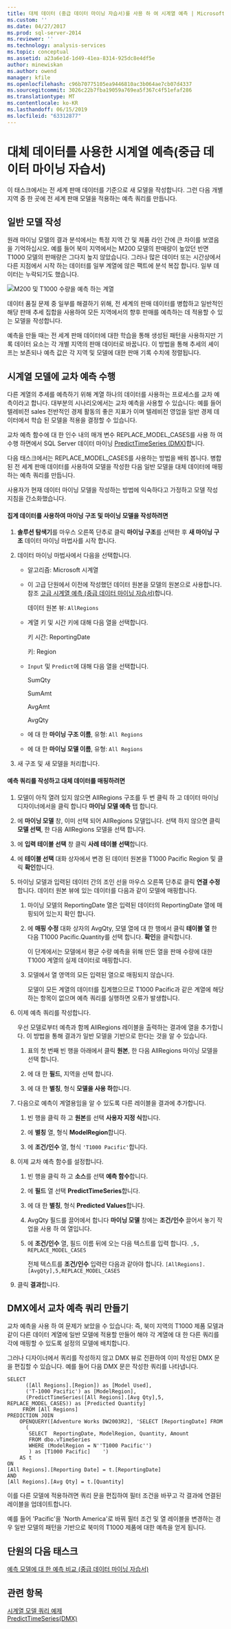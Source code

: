 ```yaml
---
title: 대체 데이터 (중급 데이터 마이닝 자습서)를 사용 하 여 시계열 예측 | Microsoft Docs
ms.custom: ''
ms.date: 04/27/2017
ms.prod: sql-server-2014
ms.reviewer: ''
ms.technology: analysis-services
ms.topic: conceptual
ms.assetid: a23a6e1d-1d49-41ea-8314-925dc8e4df5e
author: minewiskan
ms.author: owend
manager: kfile
ms.openlocfilehash: c96b70775105ea9446810ac3b064ae7cb07d4337
ms.sourcegitcommit: 3026c22b7fba19059a769ea5f367c4f51efaf286
ms.translationtype: MT
ms.contentlocale: ko-KR
ms.lasthandoff: 06/15/2019
ms.locfileid: "63312877"
---
```

# <a name="time-series-predictions-using-replacement-data-intermediate-data-mining-tutorial"></a>대체 데이터를 사용한 시계열 예측(중급 데이터 마이닝 자습서)
  이 태스크에서는 전 세계 판매 데이터를 기준으로 새 모델을 작성합니다. 그런 다음 개별 지역 중 한 곳에 전 세계 판매 모델을 적용하는 예측 쿼리를 만듭니다.  
  
## <a name="building-a-general-model"></a>일반 모델 작성  
 원래 마이닝 모델의 결과 분석에서는 특정 지역 간 및 제품 라인 간에 큰 차이를 보였음을 기억하십시오. 예를 들어 북미 지역에서는 M200 모델의 판매량이 높았던 반면 T1000 모델의 판매량은 그다지 높지 않았습니다. 그러나 많은 데이터 또는 시간상에서 다른 지점에서 시작 하는 데이터를 일부 계열에 않은 팩트에 분석 복잡 합니다. 일부 데이터는 누락되기도 했습니다.  
  
 ![M200 및 T1000 수량을 예측 하는 계열](../../2014/tutorials/media/6series-defaultforecasting.gif "M200 및 T1000 수량을 예측 하는 계열")  
  
 데이터 품질 문제 중 일부를 해결하기 위해, 전 세계의 판매 데이터를 병합하고 일반적인 해당 판매 추세 집합을 사용하여 모든 지역에서의 향후 판매를 예측하는 데 적용할 수 있는 모델을 작성합니다.  
  
 예측을 만들 때는 전 세계 판매 데이터에 대한 학습을 통해 생성된 패턴을 사용하지만 기록 데이터 요소는 각 개별 지역의 판매 데이터로 바꿉니다. 이 방법을 통해 추세의 셰이프는 보존되나 예측 값은 각 지역 및 모델에 대한 판매 기록 수치에 정렬됩니다.  
  
## <a name="performing-cross-prediction-with-a-time-series-model"></a>시계열 모델에 교차 예측 수행  
 다른 계열의 추세를 예측하기 위해 계열 하나의 데이터를 사용하는 프로세스를 교차 예측이라고 합니다. 대부분의 시나리오에서는 교차 예측을 사용할 수 있습니다: 예를 들어 텔레비전 sales 전반적인 경제 활동의 좋은 지표가 이며 텔레비전 영업을 일반 경제 데이터에서 학습 된 모델을 적용을 결정할 수 있습니다.  
  
 교차 예측 함수에 대 한 인수 내의 매개 변수 REPLACE_MODEL_CASES를 사용 하 여 수행 하면에서 SQL Server 데이터 마이닝 [PredictTimeSeries &#40;DMX&#41;](/sql/dmx/predicttimeseries-dmx)합니다.  
  
 다음 태스크에서는 REPLACE_MODEL_CASES를 사용하는 방법을 배워 봅니다. 병합된 전 세계 판매 데이터를 사용하여 모델을 작성한 다음 일반 모델을 대체 데이터에 매핑하는 예측 쿼리를 만듭니다.  
  
 사용자가 현재 데이터 마이닝 모델을 작성하는 방법에 익숙하다고 가정하고 모델 작성 지침을 간소화했습니다.  
  
#### <a name="to-build-a-mining-structure-and-mining-model-using-the-aggregated-data"></a>집계 데이터를 사용하여 마이닝 구조 및 마이닝 모델을 작성하려면  
  
1.  **솔루션 탐색기**를 마우스 오른쪽 단추로 클릭 **마이닝 구조**를 선택한 후 **새 마이닝 구조** 데이터 마이닝 마법사를 시작 합니다.  
  
2.  데이터 마이닝 마법사에서 다음을 선택합니다.  
  
    -   알고리즘: Microsoft 시계열  
  
    -   이 고급 단원에서 이전에 작성했던 데이터 원본을 모델의 원본으로 사용합니다. 참조 [고급 시계열 예측 &#40;중급 데이터 마이닝 자습서&#41;](../../2014/tutorials/advanced-time-series-predictions-intermediate-data-mining-tutorial.md)합니다.  
  
         데이터 원본 뷰: `AllRegions`  
  
    -   계열 키 및 시간 키에 대해 다음 열을 선택합니다.  
  
         키 시간: ReportingDate  
  
         키: Region  
  
    -   `Input` 및 `Predict`에 대해 다음 열을 선택합니다.  
  
         SumQty  
  
         SumAmt  
  
         AvgAmt  
  
         AvgQty  
  
    -   에 대 한 **마이닝 구조 이름**, 유형: `All Regions`  
  
    -   에 대 한 **마이닝 모델 이름**, 유형: `All Regions`  
  
3.  새 구조 및 새 모델을 처리합니다.  
  
#### <a name="to-build-the-prediction-query-and-map-the-replacement-data"></a>예측 쿼리를 작성하고 대체 데이터를 매핑하려면  
  
1.  모델이 아직 열려 있지 않으면 AllRegions 구조를 두 번 클릭 하 고 데이터 마이닝 디자이너에서을 클릭 합니다 **마이닝 모델 예측** 탭 합니다.  
  
2.  에 **마이닝 모델** 창, 이미 선택 되어 AllRegions 모델입니다. 선택 하지 않으면 클릭 **모델 선택**, 한 다음 AllRegions 모델을 선택 합니다.  
  
3.  에 **입력 테이블 선택** 창 클릭 **사례 테이블 선택**합니다.  
  
4.  에 **테이블 선택** 대화 상자에서 변경 된 데이터 원본을 T1000 Pacific Region 및 클릭 **확인**합니다.  
  
5.  마이닝 모델과 입력된 데이터 간의 조인 선을 마우스 오른쪽 단추로 클릭 **연결 수정**합니다. 데이터 원본 뷰에 있는 데이터를 다음과 같이 모델에 매핑합니다.  
  
    1.  마이닝 모델의 ReportingDate 열은 입력된 데이터의 ReportingDate 열에 매핑되어 있는지 확인 합니다.  
  
    2.  에 **매핑 수정** 대화 상자의 AvgQty, 모델 열에 대 한 행에서 클릭 **테이블 열** 한 다음 T1000 Pacific.Quantity를 선택 합니다. **확인**을 클릭합니다.  
  
         이 단계에서는 모델에서 평균 수량 예측을 위해 만든 열을 판매 수량에 대한 T1000 계열의 실제 데이터로 매핑합니다.  
  
    3.  모델에서 열 영역의 모든 입력된 열으로 매핑되지 않습니다.  
  
         모델이 모든 계열의 데이터를 집계했으므로 T1000 Pacific과 같은 계열에 해당하는 항목이 없으며 예측 쿼리를 실행하면 오류가 발생합니다.  
  
6.  이제 예측 쿼리를 작성합니다.  
  
     우선 모델로부터 예측과 함께 AllRegions 레이블을 출력하는 결과에 열을 추가합니다. 이 방법을 통해 결과가 일반 모델을 기반으로 한다는 것을 알 수 있습니다.  
  
    1.  표의 첫 번째 빈 행을 아래에서 클릭 **원본**, 한 다음 AllRegions 마이닝 모델을 선택 합니다.  
  
    2.  에 대 한 **필드**, 지역을 선택 합니다.  
  
    3.  에 대 한 **별칭**, 형식 **모델을 사용 하**합니다.  
  
7.  다음으로 예측이 계열용임을 알 수 있도록 다른 레이블을 결과에 추가합니다.  
  
    1.  빈 행을 클릭 하 고 **원본**를 선택 **사용자 지정 식**합니다.  
  
    2.  에 **별칭** 열, 형식 **ModelRegion**합니다.  
  
    3.  에 **조건/인수** 열, 형식 `'T1000 Pacific'`합니다.  
  
8.  이제 교차 예측 함수를 설정합니다.  
  
    1.  빈 행을 클릭 하 고 **소스**를 선택 **예측 함수**합니다.  
  
    2.  에 **필드** 열 선택 **PredictTimeSeries**합니다.  
  
    3.  에 대 한 **별칭**, 형식 **Predicted Values**합니다.  
  
    4.  AvgQty 필드를 끌어에서 합니다 **마이닝 모델** 창에는 **조건/인수** 끌어서 놓기 작업을 사용 하 여 열입니다.  
  
    5.  에 **조건/인수** 열, 필드 이름 뒤에 오는 다음 텍스트를 입력 합니다. `,5, REPLACE_MODEL_CASES`  
  
         전체 텍스트를 **조건/인수** 입력란 다음과 같아야 합니다. `[AllRegions].[AvgQty],5,REPLACE_MODEL_CASES`  
  
9. 클릭 **결과**합니다.  
  
## <a name="creating-the-cross-prediction-query-in-dmx"></a>DMX에서 교차 예측 쿼리 만들기  
 교차 예측을 사용 하 여 문제가 보았을 수 있습니다: 즉, 북미 지역의 T1000 제품 모델과 같이 다른 데이터 계열에 일반 모델에 적용할 만들어 해야 각 계열에 대 한 다른 쿼리를 각에 매핑할 수 있도록 설정의 모델에 배치합니다.  
  
 그러나 디자이너에서 쿼리를 작성하지 않고 DMX 뷰로 전환하여 이미 작성된 DMX 문을 편집할 수 있습니다. 예를 들어 다음 DMX 문은 작성한 쿼리를 나타냅니다.  
  
```  
SELECT  
      ([All Regions].[Region]) as [Model Used],  
      ('T-1000 Pacific') as [ModelRegion],  
      (PredictTimeSeries([All Regions].[Avg Qty],5, REPLACE_MODEL_CASES)) as [Predicted Quantity]  
     FROM [All Regions]  
PREDICTION JOIN  
    OPENQUERY([Adventure Works DW2003R2], 'SELECT [ReportingDate] FROM  
      (  
       SELECT  ReportingDate, ModelRegion, Quantity, Amount   
       FROM dbo.vTimeSeries   
       WHERE (ModelRegion = N''T1000 Pacific'')  
       ) as [T1000 Pacific]    ')   
    AS t  
ON   
[All Regions].[Reporting Date] = t.[ReportingDate]   
AND   
[All Regions].[Avg Qty] = t.[Quantity]  
```  
  
 이를 다른 모델에 적용하려면 쿼리 문을 편집하여 필터 조건을 바꾸고 각 결과에 연결된 레이블을 업데이트합니다.  
  
 예를 들어 'Pacific'을 'North America'로 바꿔 필터 조건 및 열 레이블을 변경하는 경우 일반 모델의 패턴을 기반으로 북미의 T1000 제품에 대한 예측을 얻게 됩니다.  
  
## <a name="next-task-in-lesson"></a>단원의 다음 태스크  
 [예측 모델에 대 한 예측 비교 &#40;중급 데이터 마이닝 자습서&#41;](../../2014/tutorials/comparing-predictions-for-forecasting-models-intermediate-data-mining-tutorial.md)  
  
## <a name="see-also"></a>관련 항목  
 [시계열 모델 쿼리 예제](../../2014/analysis-services/data-mining/time-series-model-query-examples.md)   
 [PredictTimeSeries&#40;DMX&#41;](/sql/dmx/predicttimeseries-dmx)  
  
  
